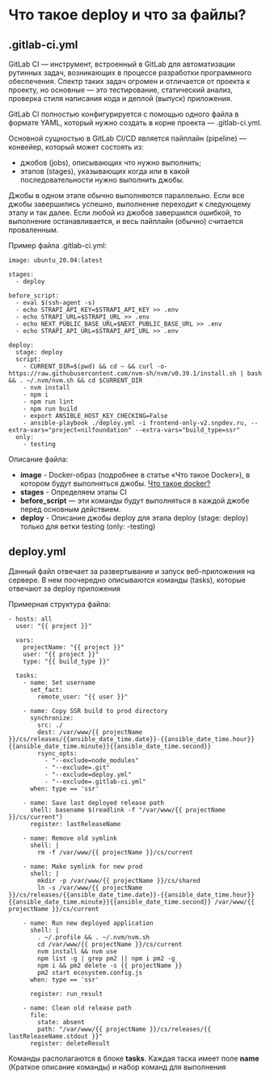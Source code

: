 # Что такое deploy и что за файлы?

## .gitlab-ci.yml

GitLab CI — инструмент, встроенный в GitLab для автоматизации рутинных задач, возникающих в процессе разработки программного обеспечения. Спектр таких задач огромен и отличается от проекта к проекту, но основные — это тестирование, статический анализ, проверка стиля написания кода и деплой (выпуск) приложения.

GitLab CI полностью конфигурируется с помощью одного файла в формате YAML, который нужно создать в корне проекта — .gitlab-ci.yml.

Основной сущностью в GitLab CI/CD является пайплайн (pipeline) — конвейер, который может состоять из:

- джобов (jobs), описывающих что нужно выполнить;
- этапов (stages), указывающих когда или в какой последовательности нужно выполнить джобы.

Джобы в одном этапе обычно выполняются параллельно. Если все джобы завершились успешно, выполнение переходит к следующему этапу и так далее. Если любой из джобов завершился ошибкой, то выполнение останавливается, и весь пайплайн (обычно) считается проваленным.

Пример файла .gitlab-ci.yml:

```
image: ubuntu_20.04:latest

stages:
  - deploy

before_script:
  - eval $(ssh-agent -s)
  - echo STRAPI_API_KEY=$STRAPI_API_KEY >> .env
  - echo STRAPI_URL=$STRAPI_URL >> .env
  - echo NEXT_PUBLIC_BASE_URL=$NEXT_PUBLIC_BASE_URL >> .env
  - echo STRAPI_API_URL=$STRAPI_API_URL >> .env

deploy:
  stage: deploy
  script:
    - CURRENT_DIR=$(pwd) && cd ~ && curl -o- https://raw.githubusercontent.com/nvm-sh/nvm/v0.39.1/install.sh | bash && . ~/.nvm/nvm.sh && cd $CURRENT_DIR
    - nvm install
    - npm i
    - npm run lint
    - npm run build
    - export ANSIBLE_HOST_KEY_CHECKING=False
    - ansible-playbook ./deploy.yml -i frontend-only-v2.snpdev.ru, --extra-vars="project=nilfoundation" --extra-vars="build_type=ssr"
  only:
    - testing
```

Описание файла:

- **image** - Docker-образ (подробнее в статье «Что такое Docker»), в котором будут выполняться джобы. [Что такое docker?](https://doka.guide/tools/docker/)
- **stages** - Определяем этапы CI
- **before_script** — эти команды будут выполняться в каждой джобе перед основным действием.
- **deploy** - Описание джобы deploy для этапа deploy (stage: deploy) только для ветки testing (only: -testing)

## deploy.yml

Данный файл отвечает за развертывание и запуск веб-приложения на сервере. В нем поочередно описываются команды (tasks), которые отвечают за deploy приложения

Примерная структура файла:

```
- hosts: all
  user: "{{ project }}"

  vars:
    projectName: "{{ project }}"
    user: "{{ project }}"
    type: "{{ build_type }}"

  tasks:
    - name: Set username
      set_fact:
        remote_user: "{{ user }}"

    - name: Copy SSR build to prod directory
      synchronize:
        src: ./
        dest: /var/www/{{ projectName }}/cs/releases/{{ansible_date_time.date}}-{{ansible_date_time.hour}}{{ansible_date_time.minute}}{{ansible_date_time.second}}
        rsync_opts:
          - "--exclude=node_modules"
          - "--exclude=.git"
          - "--exclude=deploy.yml"
          - "--exclude=.gitlab-ci.yml"
      when: type == 'ssr'

    - name: Save last deployed release path
      shell: basename $(readlink -f "/var/www/{{ projectName }}/cs/current")
      register: lastReleaseName

    - name: Remove old symlink
      shell: |
        rm -f /var/www/{{ projectName }}/cs/current

    - name: Make symlink for new prod
      shell: |
        mkdir -p /var/www/{{ projectName }}/cs/shared
        ln -s /var/www/{{ projectName }}/cs/releases/{{ansible_date_time.date}}-{{ansible_date_time.hour}}{{ansible_date_time.minute}}{{ansible_date_time.second}} /var/www/{{ projectName }}/cs/current

    - name: Run new deployed application
      shell: |
        . ~/.profile && . ~/.nvm/nvm.sh
        cd /var/www/{{ projectName }}/cs/current
        nvm install && nvm use
        npm list -g | grep pm2 || npm i pm2 -g
        npm i && pm2 delete -s {{ projectName }}
        pm2 start ecosystem.config.js
      when: type == 'ssr'

      register: run_result

    - name: Clean old release path
      file:
        state: absent
        path: "/var/www/{{ projectName }}/cs/releases/{{ lastReleaseName.stdout }}"
      register: deleteResult
```

Команды располагаются в блоке **tasks**. Каждая таска имеет поле **name** (Краткое описание команды) и набор команд для выполнения
